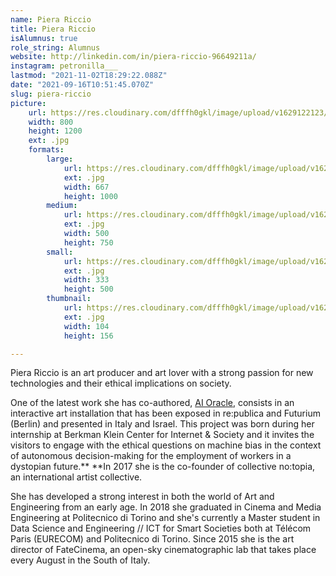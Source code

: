 ```yaml
---
name: Piera Riccio
title: Piera Riccio
isAlumnus: true
role_string: Alumnus
website: http://linkedin.com/in/piera-riccio-96649211a/
instagram: petronilla___
lastmod: "2021-11-02T18:29:22.088Z"
date: "2021-09-16T10:51:45.070Z"
slug: piera-riccio
picture:
    url: https://res.cloudinary.com/dfffh0gkl/image/upload/v1629122123/piera_3aaf5ff10e.jpg
    width: 800
    height: 1200
    ext: .jpg
    formats:
        large:
            url: https://res.cloudinary.com/dfffh0gkl/image/upload/v1629122125/large_piera_3aaf5ff10e.jpg
            ext: .jpg
            width: 667
            height: 1000
        medium:
            url: https://res.cloudinary.com/dfffh0gkl/image/upload/v1629122125/medium_piera_3aaf5ff10e.jpg
            ext: .jpg
            width: 500
            height: 750
        small:
            url: https://res.cloudinary.com/dfffh0gkl/image/upload/v1629122126/small_piera_3aaf5ff10e.jpg
            ext: .jpg
            width: 333
            height: 500
        thumbnail:
            url: https://res.cloudinary.com/dfffh0gkl/image/upload/v1629122123/thumbnail_piera_3aaf5ff10e.jpg
            ext: .jpg
            width: 104
            height: 156

---
```

Piera Riccio is an art producer and art lover with a strong passion for new technologies and their ethical implications on society.

One of the latest work she has co-authored, [AI Oracle](https://ai-oracle.info/), consists in an interactive art installation that has been exposed in re:publica and Futurium (Berlin) and presented in Italy and Israel. This project was born during her internship at Berkman Klein Center for Internet & Society and it invites the visitors to engage with the ethical questions on machine bias in the context of autonomous decision-making for the employment of workers in a dystopian future.** **In 2017 she is the co-founder of collective no:topia, an international artist collective.

She has developed a strong interest in both the world of Art and Engineering from an early age. In 2018 she graduated in Cinema and Media Engineering at Politecnico di Torino and she's currently a Master student in Data Science and Engineering // ICT for Smart Societies both at Télécom Paris (EURECOM) and Politecnico di Torino. Since 2015 she is the art director of FateCinema, an open-sky cinematographic lab that takes place every August in the South of Italy.